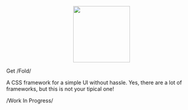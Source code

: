 <p align=center><img src="https://github.com/half-real-SCRACX/Fold/blob/main/Resources/fold-logo-small.png" width="150"><p>Get /Fold/</p></p>
A CSS framework for a simple UI without hassle. Yes, there are a lot of frameworks, but this is not your tipical one!

 /Work In Progress/
